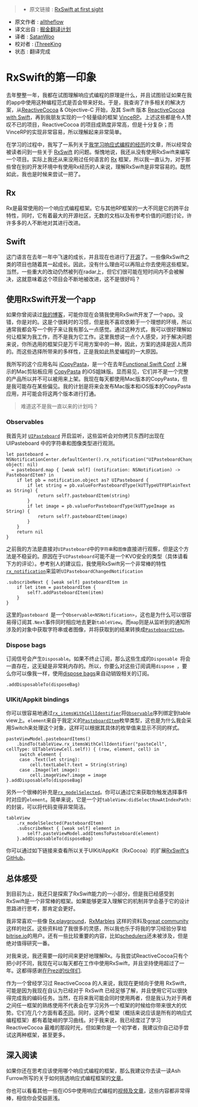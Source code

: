 > * 原文链接 : [RxSwift at first sight](https://blog.alltheflow.com/rxswift-at-first-sight/?utm_campaign=iOS%2BDev%2BWeekly&utm_medium=email&utm_source=iOS_Dev_Weekly_Issue_236)
* 原文作者 : [alltheflow](https://blog.alltheflow.com/)
* 译文出自 : [掘金翻译计划](https://github.com/xitu/gold-miner)
* 译者 : [SatanWoo](http://satanwoo.github.io)
* 校对者 : [iThreeKing](https://github.com/iThreeKing)
* 状态 : 翻译完成

# RxSwift的第一印象

去年整整一年，我都在试图理解响应式编程的原理是什么，并且试图验证如果在我的app中使用这种编程范式是否会带来好处。于是，我查询了许多相关的解决方案，从[ReactiveCocoa](https://github.com/ReactiveCocoa/ReactiveCocoa) & Objective-C 开始，及其 Swift 版本 [ReactiveCocoa with Swift](https://blog.alltheflow.com/reactive-swift-upgrading-to-reactivecocoa-3-0/)，再到我朋友实现的一个轻量级的框架 [VinceRP](https://github.com/bvic23/VinceRP)。上述这些都是令人赞叹不已的项目，ReactiveCocoa 的项目成熟度非常高，但是十分复杂；而VinceRP的实现非常容易，所以理解起来非常简单。

在学习的过程中，我写了一系列关于[我学习响应式编程的经历](https://blog.alltheflow.com/tag/reactive)的文章，所以经常会被读者问到一些关于 [RxSwift](https://github.com/ReactiveX/RxSwift) 的问题。惭愧地说，我还从没有使用RxSwift来编写一个项目。实际上我还从来没用过任何语言的 [Rx](http://reactivex.io/languages.html) 框架，所以我一直认为，对于那些曾在别的开发环境中有使用Rx经历的人来说，理解RxSwift是非常容易的。既然如此，我也是时候来尝试一把了。

## Rx

Rx是最常使用的一个响应式编程框架。它与其他RP框架的一大不同是它的跨平台特性，同时，它有着最大的开源社区，无数的文档以及有参考价值的问题讨论，许许多多的人不断地对其进行改进。

## Swift
这门语言在去年一年中飞速的成长，并且现在也进行了[开源](https://github.com/apple/swift)了。一些像RxSwift之类的项目也随着其一起成长。因此，没有什么理由可以再阻止你去使用这些框架。当然，一些重大的改动仍然被列在radar上，但它们很可能在短时间内不会被解决，这就意味着这个项目会不断地被改进，这不是很好吗？

## 使用RxSwift开发一个app

如果你曾阅读过[我的博客](https://blog.alltheflow.com)，可能你现在会猜我使用RxSwift开发了一个app。没错，你是对的。这是个很耗时的习惯，但是我不喜欢依赖于一个理想的环境，所以通常我都会写一个例子来让我有那么一点感觉。通过这种方式，我可以很好理解如何让框架为我工作，而不是我为它工作。这里我想说一点个人感受，对于解决问题来说，你所选用的框架只是万千可用方案中的一种，因此，方案的选择是因人而异的。而这些选择所带来的多样性，正是我如此热爱编程的一大原因。

我所写的这个应用名叫 [iCopyPasta](https://github.com/alltheflow/iCopyPasta)，是一个在去年[Functional Swift Conf](http://2015.funswiftconf.com/) 上展示的Mac剪贴板应用 [CopyPasta](https://github.com/alltheflow/copypasta) 的iOS姐妹版。显而易见，它们并不是一个完整的产品所以并不可以被用来上架。我现在每天都使用Mac版本的CopyPasta，但是我可能存在某些偏见。我的计划是将来会发布Mac版本和iOS版本的CopyPasta应用，并可能会将这两个版本进行打通。

> 难道这不是我一直以来的计划吗？  

### Observables

我首先对 [`UIPasteboard`](https://developer.apple.com/library/prerelease/ios/documentation/UIKit/Reference/UIPasteboard_Class/index.html) 开启监听，这些监听会对你拷贝东西时出现在 UIPasteboard 中的字符串和图像类型进行观测。

    let pasteboard = NSNotificationCenter.defaultCenter().rx_notification("UIPasteboardChangedNotification", object: nil)
    _ = pasteboard.map { [weak self] (notification: NSNotification) -> PasteboardItem? in
        if let pb = notification.object as? UIPasteboard {
            if let string = pb.valueForPasteboardType(kUTTypeUTF8PlainText as String) {
                return self?.pasteboardItem(string)
            }
            if let image = pb.valueForPasteboardType(kUTTypeImage as String) {
                return self?.pasteboardItem(image)
            }
        }
        return nil
    }

之前我的方法是直接对`UIPasteboard`中的`字符串`和`图像`直接进行观察，但是这个方法是不稳妥的。原因在于`UIPasteboard`可能不是一个KVO安全的类型（具体请看下方的评论）。参考别人的建议后，我使用RxSwift另一个非常棒的特性[`rx_notification`](https://github.com/ReactiveX/RxSwift/blob/83bac6db0cd4f7dd3e706afc6747bd5797ea16ff/RxCocoa/Common/Observables/NSNotificationCenter%2BRx.swift#L23)来监听`UIPasteboardChangedNotification `

    .subscribeNext { [weak self] pasteboardItem in
        if let item = pasteboardItem {
            self?.addPasteboardItem(item)
        }
    }

这里的`pasteboard `是一个`Observable<NSNotification>`，这也是为什么可以很容易得订阅其`.Next`事件同时相应地去更新`tableView`。而`map`则是从监听到的通知所涉及的对象中获取字符串或者图像，并将获取到的结果转换成[`PasteboardItem`](https://github.com/alltheflow/iCopyPasta/blob/master/iCopyPasta/PasteboardItem.swift#L41)。

### Dispose bags

订阅信号会产生`Disposable`。如果不终止订阅，那么这些生成的`Disposable `将会一直存在，这无疑是非常耗内存的。所以，你要么对这些订阅调用`dispose `，要么你可以像我一样，使用[dispose bags](https://github.com/ReactiveX/RxSwift/blob/master/Documentation/GettingStarted.md#dispose-bags)来自动销毁相关的订阅。

    .addDisposableTo(disposeBag)
     
### UIKit/Appkit bindings

你可以很容易地通过[`rx_itemsWithCellIdentifier`](https://github.com/ReactiveX/RxSwift/blob/b00d35a5ef13dbcf57257f47fb14a60a2c924d19/RxCocoa/iOS/UITableView%2BRx.swift#L46)将[`Observable`](https://github.com/ReactiveX/RxSwift/blob/master/Documentation/GettingStarted.md#observables-aka-sequences)序列绑定到table view上。`element`来自于我定义的[`PasteboardItem`](https://github.com/alltheflow/iCopyPasta/blob/master/iCopyPasta/PasteboardItem.swift#L41)枚举类型，这也是为什么我会采用Switch来处理这个对象，这样可以根据其具体的枚举值来显示不同的样式。

    pasteViewModel.pasteboardItems()
        .bindTo(tableView.rx_itemsWithCellIdentifier("pasteCell", cellType: UITableViewCell.self)) { (row, element, cell) in
         switch element {
         case .Text(let string):
             cell.textLabel?.text = String(string)
         case .Image(let image):
             cell.imageView?.image = image
    }.addDisposableTo(disposeBag)

另外一个很棒的补充是[`rx_modelSelected`](https://github.com/ReactiveX/RxSwift/blob/b00d35a5ef13dbcf57257f47fb14a60a2c924d19/RxCocoa/iOS/UITableView%2BRx.swift#L204)。你可以通过它来获取你触发选择事件时对应的`element`。简单来说，它是一个对`tableView:didSelectRowAtIndexPath:`的封装，可以将代码变得非常简洁。

    tableView
        .rx_modelSelected(PasteboardItem)
        .subscribeNext { [weak self] element in
            self?.pasteViewModel.addItemsToPasteboard(element)
        }.addDisposableTo(disposeBag)
        
你可以通过如下链接来查看所以关于UIKit/AppKit（RxCocoa）的扩展[RxSwift's GitHub](https://github.com/ReactiveX/RxSwift/blob/master/Documentation/API.md#rxcocoa-extensions)。

## 总体感受

到目前为止，我还只是探索了RxSwift能力的一小部分，但是我已经感受到RxSwift是一个非常棒的框架。如果能够更深入理解它的机制并学会基于它的设计思路进行思考，那肯定会更好。

我非常喜欢一些像 [Rx.playground](https://github.com/ReactiveX/RxSwift/tree/master/Rx.playground)，[RxMarbles](http://rxmarbles.com/) 这样的资料及[great community](https://github.com/ReactiveX)这样的社区。这些资料给了我很多的灵感，所以我也乐于将我的学习经验分享给[bitrise.io](http://bitrise.io)的用户。还有一些比较重要的内容，比如[schedulers](https://github.com/ReactiveX/RxSwift/blob/master/Documentation/Schedulers.md#custom-schedulers)还未被涉及，但是绝对值得研究一番。

对我来说，我还需要一段时间来更好地理解Rx。与我尝试ReactiveCocoa只有个把小时不同，我现在可以每天都在工作中使用RxSwift，并且坚持使用超过了一年。这都得感谢[在Prezi的伙伴们](https://twitter.com/bvic23).

作为一个曾经学习过 ReactiveCocoa 的人来说，我现在更倾向于使用 RxSwift，可能是因为我现在自认为已经对于 RxSwift 已经足够了解，并且使用它可以很快得完成我的编码任务。当然，在将来我可能会同时使用两者，但是我认为对于两者之间任一框架的熟练使用不代表会在学习另外一个框架的时候给你带来很大的优势。它们在几个方面有着[不同](https://stackoverflow.com/questions/32542846/reactivecocoa-vs-rxswift-pros-and-cons/32581824#32581824)。同时，这两个框架（概括来说应该是所有的响应式编程框架）都有着陡峭的学习曲线。对于我来说，我已经度过了学习 ReactiveCocoa 最难的那段时光，但如果你是一个初学者，我建议你自己动手尝试这两种框架，甚至更多。

## 深入阅读

如果你还在思考应该使用哪个响应式编程的框架，那么我建议你去读一读Ash Furrow所写的关于如何挑选响应式编程框架的[文章](https://ashfurrow.com/blog/reactivecocoa-vs-rxswift/)。

你也可以看看其他一些在iOS中使用响应式编程的[视频及文章](https://gist.github.com/JaviLorbada/4a7bd6129275ebefd5a6)，这些内容都非常得棒，相信你会受益匪浅。
